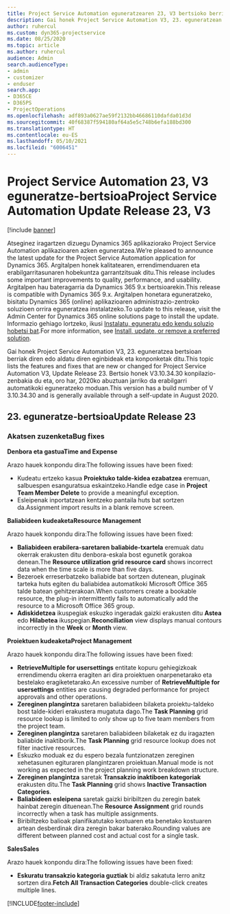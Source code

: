 ```yaml
---
title: Project Service Automation eguneratzearen 23, V3 bertsioko berrikuntzak edo aldaketak
description: Gai honek Project Service Automation V3, 23. eguneratzean erabilgarri dauden eginbideak eta konponketak ditu.
author: ruhercul
ms.custom: dyn365-projectservice
ms.date: 08/25/2020
ms.topic: article
ms.author: ruhercul
audience: Admin
search.audienceType:
- admin
- customizer
- enduser
search.app:
- D365CE
- D365PS
- ProjectOperations
ms.openlocfilehash: adf893a0627ae59f2132bb46686110dafda01d3d
ms.sourcegitcommit: 40f68387f594180af64a5e5c748b6efa188bd300
ms.translationtype: HT
ms.contentlocale: eu-ES
ms.lasthandoff: 05/10/2021
ms.locfileid: "6006451"
---
```

# <a name="project-service-automation-update-release-23-v3"></a><span data-ttu-id="2b71a-103">Project Service Automation 23, V3 eguneratze-bertsioa</span><span class="sxs-lookup"><span data-stu-id="2b71a-103">Project Service Automation Update Release 23, V3</span></span>

[!include [banner](../includes/psa-now-project-operations.md)]

<span data-ttu-id="2b71a-104">Atseginez iragartzen dizuegu Dynamics 365 aplikaziorako Project Service Automation aplikazioaren azken eguneratzea.</span><span class="sxs-lookup"><span data-stu-id="2b71a-104">We’re pleased to announce the latest update for the Project Service Automation application for Dynamics 365.</span></span> <span data-ttu-id="2b71a-105">Argitalpen honek kalitatearen, errendimenduaren eta erabilgarritasunaren hobekuntza garrantzitsuak ditu.</span><span class="sxs-lookup"><span data-stu-id="2b71a-105">This release includes some important improvements to quality, performance, and usability.</span></span> <span data-ttu-id="2b71a-106">Argitalpen hau bateragarria da Dynamics 365 9.x bertsioarekin.</span><span class="sxs-lookup"><span data-stu-id="2b71a-106">This release is compatible with Dynamics 365 9.x.</span></span> <span data-ttu-id="2b71a-107">Argitalpen honetara eguneratzeko, bisitatu Dynamics 365 (online) aplikazioaren administrazio-zentroko soluzioen orrira eguneratzea instalatzeko.</span><span class="sxs-lookup"><span data-stu-id="2b71a-107">To update to this release, visit the Admin Center for Dynamics 365 online solutions page to install the update.</span></span> <span data-ttu-id="2b71a-108">Informazio gehiago lortzeko, ikusi [Instalatu, eguneratu edo kendu soluzio hobetsi bat](/power-platform/admin/install-remove-preferred-solution).</span><span class="sxs-lookup"><span data-stu-id="2b71a-108">For more information, see [Install, update, or remove a preferred solution](/power-platform/admin/install-remove-preferred-solution).</span></span>

<span data-ttu-id="2b71a-109">Gai honek Project Service Automation V3, 23. eguneratzea bertsioan berriak diren edo aldatu diren eginbideak eta konponketak ditu.</span><span class="sxs-lookup"><span data-stu-id="2b71a-109">This topic lists the features and fixes that are new or changed for Project Service Automation V3, Update Release 23.</span></span> <span data-ttu-id="2b71a-110">Bertsio honek V3.10.34.30 konpilazio-zenbakia du eta, oro har, 2020ko abuztuan jarriko da erabilgarri automatikoki eguneratzeko moduan.</span><span class="sxs-lookup"><span data-stu-id="2b71a-110">This version has a build number of V 3.10.34.30 and is generally available through a self-update in August 2020.</span></span>

## <a name="update-release-23"></a><span data-ttu-id="2b71a-111">23. eguneratze-bertsioa</span><span class="sxs-lookup"><span data-stu-id="2b71a-111">Update Release 23</span></span>

### <a name="bug-fixes"></a><span data-ttu-id="2b71a-112">Akatsen zuzenketa</span><span class="sxs-lookup"><span data-stu-id="2b71a-112">Bug fixes</span></span>

<span data-ttu-id="2b71a-113">**Denbora eta gastua**</span><span class="sxs-lookup"><span data-stu-id="2b71a-113">**Time and Expense**</span></span>

<span data-ttu-id="2b71a-114">Arazo hauek konpondu dira:</span><span class="sxs-lookup"><span data-stu-id="2b71a-114">The following issues have been fixed:</span></span>
- <span data-ttu-id="2b71a-115">Kudeatu ertzeko kasua **Proiektuko talde-kidea ezabatzea** eremuan, salbuespen esanguratsua eskaintzeko.</span><span class="sxs-lookup"><span data-stu-id="2b71a-115">Handle edge case in **Project Team Member Delete** to provide a meaningful exception.</span></span>
- <span data-ttu-id="2b71a-116">Esleipenak inportatzean kentzeko pantaila huts bat sortzen da.</span><span class="sxs-lookup"><span data-stu-id="2b71a-116">Assignment import results in a blank remove screen.</span></span>

<span data-ttu-id="2b71a-117">**Baliabideen kudeaketa**</span><span class="sxs-lookup"><span data-stu-id="2b71a-117">**Resource Management**</span></span>

<span data-ttu-id="2b71a-118">Arazo hauek konpondu dira:</span><span class="sxs-lookup"><span data-stu-id="2b71a-118">The following issues have been fixed:</span></span>

- <span data-ttu-id="2b71a-119">**Baliabideen erabilera-saretaren baliabide-txartela** eremuak datu okerrak erakusten ditu denbora-eskala bost egunetik gorakoa denean.</span><span class="sxs-lookup"><span data-stu-id="2b71a-119">The **Resource utilization grid resource card** shows incorrect data when the time scale is more than five days.</span></span>
- <span data-ttu-id="2b71a-120">Bezeroek erreserbatzeko baliabide bat sortzen dutenean, pluginak tarteka huts egiten du baliabidea automatikoki Microsoft Office 365 talde batean gehitzerakoan.</span><span class="sxs-lookup"><span data-stu-id="2b71a-120">When customers create a bookable resource, the plug-in intermittently fails to automatically add the resource to a Microsoft Office 365 group.</span></span>
- <span data-ttu-id="2b71a-121">**Adiskidetzea** ikuspegiak eskuzko ingeradak gaizki erakusten ditu **Astea** edo **Hilabetea** ikuspegian.</span><span class="sxs-lookup"><span data-stu-id="2b71a-121">**Reconciliation** view displays manual contours incorrectly in the **Week** or **Month** view.</span></span>

<span data-ttu-id="2b71a-122">**Proiektuen kudeaketa**</span><span class="sxs-lookup"><span data-stu-id="2b71a-122">**Project Management**</span></span>

<span data-ttu-id="2b71a-123">Arazo hauek konpondu dira:</span><span class="sxs-lookup"><span data-stu-id="2b71a-123">The following issues have been fixed:</span></span>

- <span data-ttu-id="2b71a-124">**RetrieveMultiple for usersettings** entitate kopuru gehiegizkoak errendimendu okerra eragiten ari dira proiektuen onarpenetarako eta bestelako eragiketetarako.</span><span class="sxs-lookup"><span data-stu-id="2b71a-124">An excessive number of **RetrieveMultiple for usersettings** entities are causing degraded performance for project approvals and other operations.</span></span>
- <span data-ttu-id="2b71a-125">**Zereginen plangintza** saretaren baliabideen bilaketa proiektu-taldeko bost talde-kideri erakustera mugatuta dago.</span><span class="sxs-lookup"><span data-stu-id="2b71a-125">The **Task Planning** grid resource lookup is limited to only show up to five team members from the project team.</span></span> 
- <span data-ttu-id="2b71a-126">**Zereginen plangintza** saretaren baliabideen bilaketak ez du iragazten baliabide inaktiborik.</span><span class="sxs-lookup"><span data-stu-id="2b71a-126">The **Task Planning** grid resource lookup does not filter inactive resources.</span></span>
- <span data-ttu-id="2b71a-127">Eskuzko moduak ez du espero bezala funtzionatzen zereginen xehetasunen egituraren plangintzaren proiektuan.</span><span class="sxs-lookup"><span data-stu-id="2b71a-127">Manual mode is not working as expected in the project planning work breakdown structure.</span></span>
- <span data-ttu-id="2b71a-128">**Zereginen plangintza** saretak **Transakzio inaktiboen kategoriak** erakusten ditu.</span><span class="sxs-lookup"><span data-stu-id="2b71a-128">The **Task Planning** grid shows **Inactive Transaction Categories**.</span></span>
- <span data-ttu-id="2b71a-129">**Baliabideen esleipena** saretak gaizki biribiltzen du zeregin batek hainbat zeregin dituenean.</span><span class="sxs-lookup"><span data-stu-id="2b71a-129">The **Resource Assignment** grid rounds incorrectly when a task has multiple assignments.</span></span>
- <span data-ttu-id="2b71a-130">Biribiltzeko balioak planifikatutako kostuaren eta benetako kostuaren artean desberdinak dira zeregin bakar baterako.</span><span class="sxs-lookup"><span data-stu-id="2b71a-130">Rounding values are different between planned cost and actual cost for a single task.</span></span>

<span data-ttu-id="2b71a-131">**Sales**</span><span class="sxs-lookup"><span data-stu-id="2b71a-131">**Sales**</span></span>

<span data-ttu-id="2b71a-132">Arazo hauek konpondu dira:</span><span class="sxs-lookup"><span data-stu-id="2b71a-132">The following issues have been fixed:</span></span>

- <span data-ttu-id="2b71a-133">**Eskuratu transakzio kategoria guztiak** bi aldiz sakatuta lerro anitz sortzen dira.</span><span class="sxs-lookup"><span data-stu-id="2b71a-133">**Fetch All Transaction Categories** double-click creates multiple lines.</span></span>


[!INCLUDE[footer-include](../includes/footer-banner.md)]